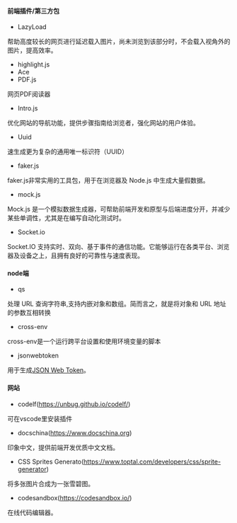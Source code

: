 #### 前端插件/第三方包

- LazyLoad

帮助高度较长的网页进行延迟载入图片，尚未浏览到该部分时，不会载入视角外的图片，提高效率。

- highlight.js
- Ace
- PDF.js

网页PDF阅读器

- Intro.js

优化网站的导航功能，提供步骤指南给浏览者，强化网站的用户体验。

- Uuid

速生成更为复杂的通用唯一标识符（UUID）

- faker.js

faker.js非常实用的工具包，用于在浏览器及 Node.js 中生成大量假数据。

- mock.js

Mock.js 是一个模拟数据生成器，可帮助前端开发和原型与后端进度分开，并减少某些单调性，尤其是在编写自动化测试时。

- Socket.io

Socket.IO 支持实时、双向、基于事件的通信功能。它能够运行在各类平台、浏览器及设备之上，且拥有良好的可靠性与速度表现。

#### node端

- qs

处理 URL 查询字符串,支持内嵌对象和数组。简而言之，就是将对象和 URL 地址的参数互相转换

- cross-env

cross-env是一个运行跨平台设置和使用环境变量的脚本

- jsonwebtoken

用于生成[JSON Web Token](https://datatracker.ietf.org/doc/html/rfc7519)。

#### 网站

- codelf(https://unbug.github.io/codelf/)

可在vscode里安装插件

- docschina(https://www.docschina.org)

印象中文，提供前端开发优质中文文档。

- CSS Sprites Generato(https://www.toptal.com/developers/css/sprite-generator)

将多张图片合成为一张雪碧图。

- codesandbox(https://codesandbox.io/)

在线代码编辑器。